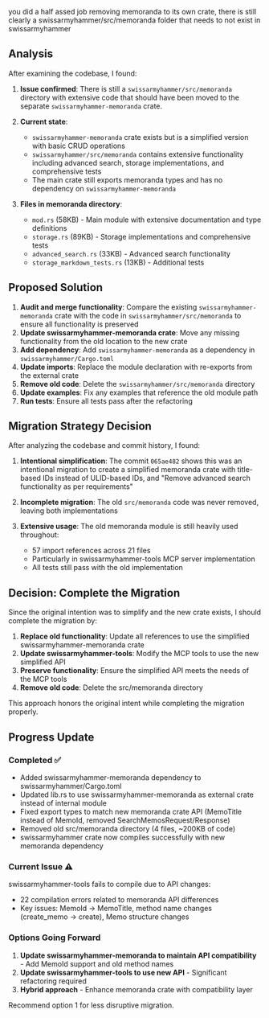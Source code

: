 you did a half assed job removing memoranda to its own crate, there is still clearly a swissarmyhammer/src/memoranda folder that needs to not exist in swissarmyhammer

## Analysis

After examining the codebase, I found:

1. **Issue confirmed**: There is still a `swissarmyhammer/src/memoranda` directory with extensive code that should have been moved to the separate `swissarmyhammer-memoranda` crate.

2. **Current state**: 
   - `swissarmyhammer-memoranda` crate exists but is a simplified version with basic CRUD operations
   - `swissarmyhammer/src/memoranda` contains extensive functionality including advanced search, storage implementations, and comprehensive tests
   - The main crate still exports memoranda types and has no dependency on `swissarmyhammer-memoranda`

3. **Files in memoranda directory**:
   - `mod.rs` (58KB) - Main module with extensive documentation and type definitions
   - `storage.rs` (89KB) - Storage implementations and comprehensive tests
   - `advanced_search.rs` (33KB) - Advanced search functionality
   - `storage_markdown_tests.rs` (13KB) - Additional tests

## Proposed Solution

1. **Audit and merge functionality**: Compare the existing `swissarmyhammer-memoranda` crate with the code in `swissarmyhammer/src/memoranda` to ensure all functionality is preserved
2. **Update swissarmyhammer-memoranda crate**: Move any missing functionality from the old location to the new crate
3. **Add dependency**: Add `swissarmyhammer-memoranda` as a dependency in `swissarmyhammer/Cargo.toml`
4. **Update imports**: Replace the module declaration with re-exports from the external crate
5. **Remove old code**: Delete the `swissarmyhammer/src/memoranda` directory
6. **Update examples**: Fix any examples that reference the old module path
7. **Run tests**: Ensure all tests pass after the refactoring

## Migration Strategy Decision

After analyzing the codebase and commit history, I found:

1. **Intentional simplification**: The commit `065ae482` shows this was an intentional migration to create a simplified memoranda crate with title-based IDs instead of ULID-based IDs, and "Remove advanced search functionality as per requirements"

2. **Incomplete migration**: The old `src/memoranda` code was never removed, leaving both implementations

3. **Extensive usage**: The old memoranda module is still heavily used throughout:
   - 57 import references across 21 files
   - Particularly in swissarmyhammer-tools MCP server implementation
   - All tests still pass with the old implementation

## Decision: Complete the Migration

Since the original intention was to simplify and the new crate exists, I should complete the migration by:

1. **Replace old functionality**: Update all references to use the simplified swissarmyhammer-memoranda crate
2. **Update swissarmyhammer-tools**: Modify the MCP tools to use the new simplified API
3. **Preserve functionality**: Ensure the simplified API meets the needs of the MCP tools
4. **Remove old code**: Delete the src/memoranda directory

This approach honors the original intent while completing the migration properly.
## Progress Update

### Completed ✅
- Added swissarmyhammer-memoranda dependency to swissarmyhammer/Cargo.toml
- Updated lib.rs to use swissarmyhammer-memoranda as external crate instead of internal module
- Fixed export types to match new memoranda crate API (MemoTitle instead of MemoId, removed SearchMemosRequest/Response)
- Removed old src/memoranda directory (4 files, ~200KB of code)
- swissarmyhammer crate now compiles successfully with new memoranda dependency

### Current Issue ⚠️
swissarmyhammer-tools fails to compile due to API changes:
- 22 compilation errors related to memoranda API differences
- Key issues: MemoId → MemoTitle, method name changes (create_memo → create), Memo structure changes

### Options Going Forward
1. **Update swissarmyhammer-memoranda to maintain API compatibility** - Add MemoId support and old method names
2. **Update swissarmyhammer-tools to use new API** - Significant refactoring required
3. **Hybrid approach** - Enhance memoranda crate with compatibility layer

Recommend option 1 for less disruptive migration.